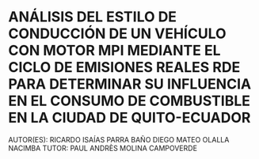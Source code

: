 # ANÁLISIS DEL ESTILO DE CONDUCCIÓN DE UN VEHÍCULO CON MOTOR MPI MEDIANTE EL CICLO DE EMISIONES REALES RDE PARA DETERMINAR SU INFLUENCIA EN EL CONSUMO DE COMBUSTIBLE EN LA CIUDAD DE QUITO-ECUADOR 

AUTOR(ES): RICARDO ISAÍAS PARRA BAÑO 
           DIEGO MATEO OLALLA NACIMBA 
TUTOR: 	PAUL ANDRÈS MOLINA CAMPOVERDE 
 
